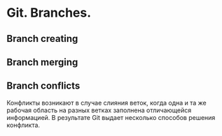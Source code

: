 # Git. Branches.

## Branch creating

## Branch merging

## Branch conflicts

Конфликты возникают в случае слияния веток, когда одна и та же рабочая область на разных ветках заполнена отличающейся информацией. В результате Git выдает несколько способов решения конфликта.